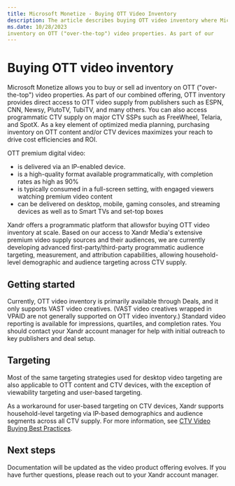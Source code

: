 ```yaml
---
title: Microsoft Monetize - Buying OTT Video Inventory
description: The article describes buying OTT video inventory where Microsoft Monetize allows you to buy or sell ad inventory on OTT ("over-the-top") video properties.
ms.date: 10/28/2023
inventory on OTT ("over-the-top") video properties. As part of our
---
```


# Buying OTT video inventory

Microsoft Monetize allows you to buy or sell ad inventory on OTT ("over-the-top") video properties. As part of our combined offering, OTT inventory provides direct access to OTT video supply from publishers such as ESPN, CNN, Newsy, PlutoTV, TubiTV, and many others. You can also access programmatic CTV supply on major CTV SSPs such as FreeWheel, Telaria, and SpotX. As a key element of optimized media planning, purchasing inventory on OTT content and/or CTV devices maximizes your reach to drive cost efficiencies and ROI.

OTT premium digital video:

- is delivered via an IP-enabled device.
- is a high-quality format available programmatically, with completion rates as high as 90%
- is typically consumed in a full-screen setting, with engaged viewers watching premium video content
- can be delivered on desktop, mobile, gaming consoles, and streaming devices as well as to Smart TVs and set-top boxes

Xandr offers a programmatic platform that allowsfor buying OTT video inventory at scale. Based on our access to Xandr Media's extensive premium video supply
sources and their audiences, we are currently developing advanced first-party/third-party programmatic audience targeting, measurement, and attribution capabilities, allowing household-level demographic and audience targeting across CTV supply.

## Getting started

Currently, OTT video inventory is primarily available through Deals, and it only supports VAST video creatives. (VAST video creatives wrapped in VPAID are not generally supported on OTT video inventory.) Standard video reporting is available for impressions, quartiles, and completion rates. You should contact your Xandr account
manager for help with initial outreach to key publishers and deal setup.

## Targeting

Most of the same targeting strategies used for desktop video targeting are also applicable to OTT content and CTV devices, with the exception of viewability targeting and user-based targeting.

As a workaround for user-based targeting on CTV devices, Xandr supports household-level targeting via IP-based demographics and audience segments across all CTV supply. For
more information, see [CTV Video Buying Best Practices](ctv-video-buying-best-practices.md).

## Next steps

Documentation will be updated as the video product offering evolves. If you have further questions, please reach out to your Xandr account manager.

